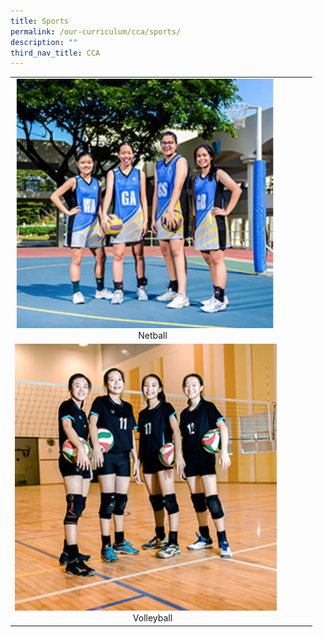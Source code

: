 ```yaml
---
title: Sports
permalink: /our-curriculum/cca/sports/
description: ""
third_nav_title: CCA
---
```

|  |  |  |
|---|---|---|
| <a href="/cca/sports/netball/"><img style="width:95%" src="/images/cca53.png"></a> <center>Netball</center> |
| <a href="/cca/sports/volleyball/"><img style="width:95%" src="/images/cca56.png"></a> <center>Volleyball</center> |